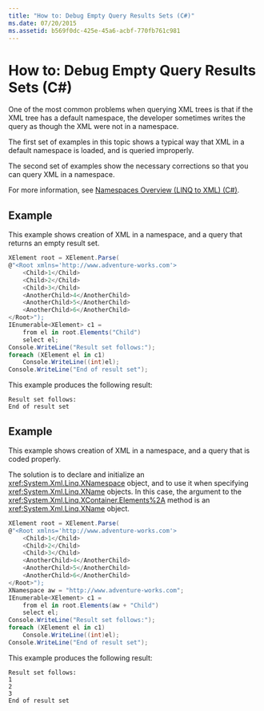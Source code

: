 ```yaml
---
title: "How to: Debug Empty Query Results Sets (C#)"
ms.date: 07/20/2015
ms.assetid: b569f0dc-425e-45a6-acbf-770fb761c981
---
```

# How to: Debug Empty Query Results Sets (C#)
One of the most common problems when querying XML trees is that if the XML tree has a default namespace, the developer sometimes writes the query as though the XML were not in a namespace.  
  
 The first set of examples in this topic shows a typical way that XML in a default namespace is loaded, and is queried improperly.  
  
 The second set of examples show the necessary corrections so that you can query XML in a namespace.  
  
 For more information, see [Namespaces Overview (LINQ to XML) (C#)](namespaces-overview-linq-to-xml.md).  
  
## Example  
 This example shows creation of XML in a namespace, and a query that returns an empty result set.  
  
```csharp  
XElement root = XElement.Parse(  
@"<Root xmlns='http://www.adventure-works.com'>  
    <Child>1</Child>  
    <Child>2</Child>  
    <Child>3</Child>  
    <AnotherChild>4</AnotherChild>  
    <AnotherChild>5</AnotherChild>  
    <AnotherChild>6</AnotherChild>  
</Root>");  
IEnumerable<XElement> c1 =  
    from el in root.Elements("Child")  
    select el;  
Console.WriteLine("Result set follows:");  
foreach (XElement el in c1)  
    Console.WriteLine((int)el);  
Console.WriteLine("End of result set");  
```  
  
 This example produces the following result:  
  
```  
Result set follows:  
End of result set  
```  
  
## Example  
 This example shows creation of XML in a namespace, and a query that is coded properly.  
  
 The solution is to declare and initialize an <xref:System.Xml.Linq.XNamespace> object, and to use it when specifying <xref:System.Xml.Linq.XName> objects. In this case, the argument to the <xref:System.Xml.Linq.XContainer.Elements%2A> method is an <xref:System.Xml.Linq.XName> object.  
  
```csharp  
XElement root = XElement.Parse(  
@"<Root xmlns='http://www.adventure-works.com'>  
    <Child>1</Child>  
    <Child>2</Child>  
    <Child>3</Child>  
    <AnotherChild>4</AnotherChild>  
    <AnotherChild>5</AnotherChild>  
    <AnotherChild>6</AnotherChild>  
</Root>");  
XNamespace aw = "http://www.adventure-works.com";  
IEnumerable<XElement> c1 =  
    from el in root.Elements(aw + "Child")  
    select el;  
Console.WriteLine("Result set follows:");  
foreach (XElement el in c1)  
    Console.WriteLine((int)el);  
Console.WriteLine("End of result set");  
```  
  
 This example produces the following result:  
  
```  
Result set follows:  
1  
2  
3  
End of result set  
```  
